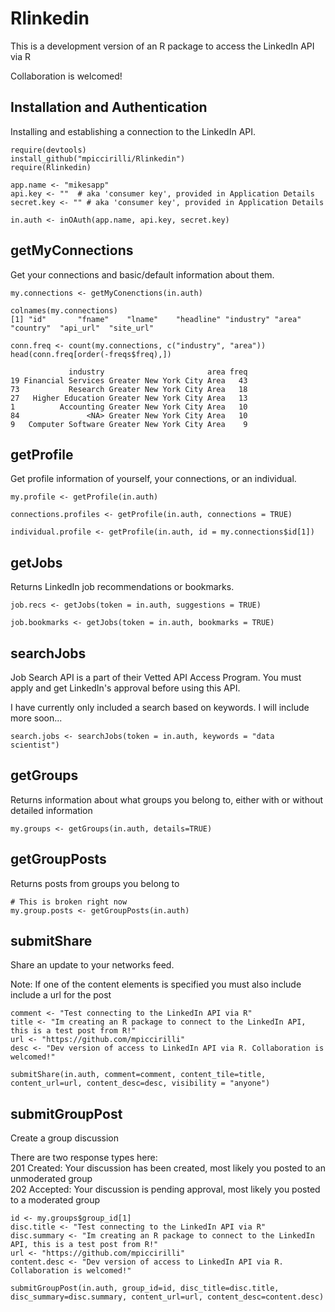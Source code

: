 Rlinkedin
=========

This is a development version of an R package to access the LinkedIn API via R

Collaboration is welcomed! 


Installation and Authentication
-------

Installing and establishing a connection to the LinkedIn API. 

```{r}
require(devtools)
install_github("mpiccirilli/Rlinkedin")
require(Rlinkedin)

app.name <- "mikesapp"
api.key <- ""  # aka 'consumer key', provided in Application Details
secret.key <- "" # aka 'consumer key', provided in Application Details

in.auth <- inOAuth(app.name, api.key, secret.key)

```


getMyConnections
-----
Get your connections and basic/default information about them.
```{r}
my.connections <- getMyConenctions(in.auth)

colnames(my.connections)
[1] "id"       "fname"    "lname"    "headline" "industry" "area"     "country"  "api_url"  "site_url"

conn.freq <- count(my.connections, c("industry", "area"))
head(conn.freq[order(-freqs$freq),])

             industry                       area freq
19 Financial Services Greater New York City Area   43
73           Research Greater New York City Area   18
27   Higher Education Greater New York City Area   13
1          Accounting Greater New York City Area   10
84               <NA> Greater New York City Area   10
9   Computer Software Greater New York City Area    9

```


getProfile
------
Get profile information of yourself, your connections, or an individual.
```{r}
my.profile <- getProfile(in.auth)

connections.profiles <- getProfile(in.auth, connections = TRUE)

individual.profile <- getProfile(in.auth, id = my.connections$id[1])
```


getJobs
--------
Returns LinkedIn job recommendations or bookmarks.
```{r}
job.recs <- getJobs(token = in.auth, suggestions = TRUE)

job.bookmarks <- getJobs(token = in.auth, bookmarks = TRUE)

```

searchJobs
--------
Job Search API is a part of their Vetted API Access Program. You must apply and get LinkedIn's approval before using this API.

I have currently only included a search based on keywords. I will include more soon...

```{r}
search.jobs <- searchJobs(token = in.auth, keywords = "data scientist")

```


getGroups
---------
Returns information about what groups you belong to, either with or without detailed information
```{r}
my.groups <- getGroups(in.auth, details=TRUE)
```


getGroupPosts
--------
Returns posts from groups you belong to
```{r}
# This is broken right now
my.group.posts <- getGroupPosts(in.auth)
```


submitShare
--------
Share an update to your networks feed. 

Note: If one of the content elements is specified you must also include include a url for the post
```{r}
comment <- "Test connecting to the LinkedIn API via R"
title <- "Im creating an R package to connect to the LinkedIn API, this is a test post from R!"
url <- "https://github.com/mpiccirilli"
desc <- "Dev version of access to LinkedIn API via R. Collaboration is welcomed!"

submitShare(in.auth, comment=comment, content_tile=title, content_url=url, content_desc=desc, visibility = "anyone")

```


submitGroupPost
--------
Create a group discussion 

There are two response types here: <br>
201 Created: Your discussion has been created, most likely you posted to an unmoderated group<br>
202 Accepted: Your discussion is pending approval, most likely you posted to a moderated group<br>

```{r}
id <- my.groups$group_id[1]
disc.title <- "Test connecting to the LinkedIn API via R"
disc.summary <- "Im creating an R package to connect to the LinkedIn API, this is a test post from R!"
url <- "https://github.com/mpiccirilli"
content.desc <- "Dev version of access to LinkedIn API via R. Collaboration is welcomed!"

submitGroupPost(in.auth, group_id=id, disc_title=disc.title, disc_summary=disc.summary, content_url=url, content_desc=content.desc)

```

